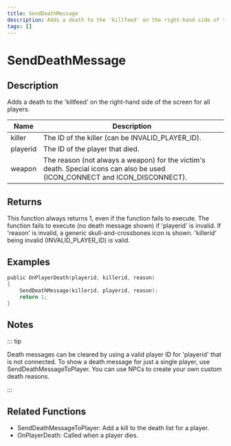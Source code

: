 ```yaml
---
title: SendDeathMessage
description: Adds a death to the 'killfeed' on the right-hand side of the screen for all players.
tags: []
---
```


# SendDeathMessage

<TagLinks />

## Description

Adds a death to the 'killfeed' on the right-hand side of the screen for all players.


| Name | Description |
|------|-------------|
|killer | The ID of the killer (can be INVALID_PLAYER_ID).|
|playerid | The ID of the player that died.|
|weapon | The reason (not always a weapon) for the victim's death. Special icons can also be used (ICON_CONNECT and ICON_DISCONNECT).|


## Returns

This function always returns 1, even if the function fails to execute. The function fails to execute (no death message shown) if 'playerid' is invalid. If 'reason' is invalid, a generic skull-and-crossbones icon is shown. 'killerid' being invalid (INVALID_PLAYER_ID) is valid.


## Examples


```c
public OnPlayerDeath(playerid, killerid, reason)
{
    SendDeathMessage(killerid, playerid, reason);
    return 1;
}
```


## Notes

::: tip


Death messages can be cleared by using a valid player ID for 'playerid' that is not connected.
To show a death message for just a single player, use SendDeathMessageToPlayer.
You can use NPCs to create your own custom death reasons.



:::


## Related Functions


-  SendDeathMessageToPlayer: Add a kill to the death list for a player.
-  OnPlayerDeath: Called when a player dies.